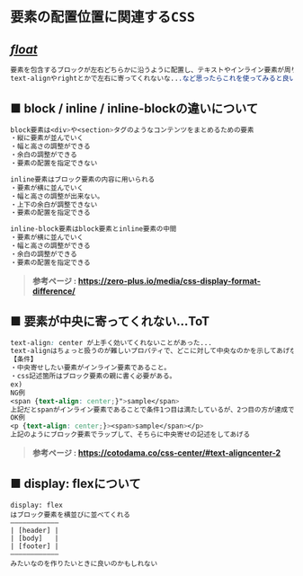 # **`要素の配置位置に関連するCSS`**

## ***[float](https://developer.mozilla.org/ja/docs/Web/CSS/float)***
```css
要素を包含するブロックが左右どちらかに沿うように配置し、テキストやインライン要素が周りを回り込むように定義できる
text-alignやrightとかで左右に寄ってくれないな...など思ったらこれを使ってみると良いかもしれない
```

## **■ block / inline / inline-blockの違いについて**
```css
block要素は<div>や<section>タグのようなコンテンツをまとめるための要素
・縦に要素が並んでいく
・幅と高さの調整ができる
・余白の調整ができる
・要素の配置を指定できない
```
```css
inline要素はブロック要素の内容に用いられる
・要素が横に並んでいく
・幅と高さの調整が出来ない。
・上下の余白が調整できない
・要素の配置を指定できる
```
```css
inline-block要素はblock要素とinline要素の中間
・要素が横に並んでいく
・幅と高さの調整ができる
・余白の調整ができる
・要素の配置を指定できる
```
> **参考ページ : <https://zero-plus.io/media/css-display-format-difference/>**

## **■ 要素が中央に寄ってくれない...ToT**
```css
text-align: center が上手く効いてくれないことがあった...
text-alignはちょっと扱うのが難しいプロパティで、どこに対して中央なのかを示してあげないといけない
【条件】
・中央寄せしたい要素がインライン要素であること。
・css記述箇所はブロック要素の親に書く必要がある。
ex)
NG例
<span {text-align: center;}">sample</span>
上記だとspanがインライン要素であることで条件1つ目は満たしているが、2つ目の方が達成できていないため、中央に寄らない
OK例
<p {text-align: center;}><span>sample</span></p>
上記のようにブロック要素でラップして、そちらに中央寄せの記述をしてあげる
```
> **参考ページ : <https://cotodama.co/css-center/#text-aligncenter-2>**

## **■ display: flexについて**
```
display: flex
はブロック要素を横並びに並べてくれる
――――――――――――
| [header] |
| [body]   |
| [footer] |
――――――――――――
みたいなのを作りたいときに良いのかもしれない
```